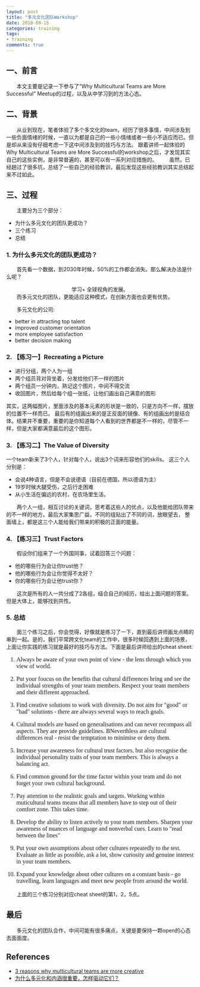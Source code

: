 ```yaml
---
layout: post
title: "多元文化团队Workshop"
date: 2018-09-15
categories: training
tags: 
- training
comments: true
---
```

## 一、前言

　　本文主要是记录一下参与了“Why Multicultural Teams are More Successful” Meetup的过程，以及从中学习到的方法心态。

<!-- more -->

## 二、背景

　　从业到现在，笔者体验了多个多文化的team，经历了很多事情，中间涉及到一些负面情绪的时候，一直以为都是自己的一些小情绪或者一些小不适应而已。但是却从来没有仔细考虑一下这中间涉及到的技巧与方法。
跟着讲师一起体验的Why Multicultural Teams are More Successful的workshop之后，才发现其实自己的这些实例，是非常普遍的，甚至可以有一系列对应措施的。
　　虽然，已经趟过了很多坑，总结了一些自己的经验教训，最后发现这些经验教训其实总结起来不过如此。


## 三、过程

　　主要分为三个部分：
* 为什么多元文化的团队更成功？
* 三个练习
* 总结

### 1. 为什么多元文化的团队更成功？
　　首先看一个数据，到2030年时候，50%的工作都会消失。那么解决办法是什么呢？
<center>学习+ 全球视角的发展。</center>
　　而多元文化的团队，更能适应这种模式，在创新方面也会更有优势。

　　多元文化的公司:

* better in attracting top talent
* improved customer orientation
* more employee satisfaction
* better decision making

### 2. 【练习一】Recreating a Picture

* 进行分组，两个人为一组
* 两个组员背对背坐着，分发给他们不一样的图片
* 两个组员一分钟内，熟记这个图片，中间不得交流
* 收回图片，然后给每个组一张纸，让他们画出自己满意的图形

其实，这两幅图片，里面涉及的基本元素的形状是一致的，只是方向不一样，摆放的位置不一样而已。
最后有的组画出来的是正反面的镜像、有的组画出的是结合体。结果并不重要，重要的是你知道每个人看到的世界都是不一样的，尽管不一样，但是大家都满意最后的这个图形。

### 3. 【练习二】The Value of Diversity

一个team新来了3个人，针对每个人，说出3个词来形容他们的skills。
这三个人分别是：

* 会说4种语言，但是不会说德语（目前在德国，所以德语为主）
* 19岁时候大腿受伤，之后行走困难
* 从小生活在偏远的农村，在农场里生活。

　　两个人一组，相互讨论的关键词，思考着这些人的优点，以及他能给团队带来的不一样的地方。最后大家集思广益，不同的组贴出了不同的词，放眼望去，
整面墙上，都是这三个人能给我们带来的积极的正面的能量。


### 4. 【练习三】Trust Factors

　　假设你们组来了一个外国同事，试着回答三个问题：
* 他的哪些行为会让你trust他？
* 他的哪些行为会让你觉得不太好？
* 你的哪些行为会让他trust你？

　　这次是所有的人一共分成了2各组，结合自己的经历，给出上面问题的答案。但是大体上，能够找到共性。

### 5. 总结
　　面三个练习之后，你会觉得，好像就是练习了一下，直到最后讲师画龙点睛的串到一起。是的，我们平常跨文化team的工作中，很多时候回遇到上面的场景，上面让你实践的练习就是最好的技巧与方法。下面是最后讲师给出的cheat sheet:
<font face="Monaco" size=3>

1. Always be aware of your own point of view - the lens through which you view of world.

2. Put your foucus on the benefits that cultural differences bring and see the individual strengths of your team members. Respect your team members and their different approached.

3. Find creative solutions to work with diversity. Do not aim for "good" or "bad" solutions - there are always several ways to reach goals.

4. Cultural models are based on generalisations and can never recompass all aspects. They are provide guidelines. BNeverthless are cultural differences real - resist the temptation to minimise or deny them.

5. Increase your awareness for cultural trust factors, but also
recognise the individual personality traits of your team members. This is always a balancing act.

6. Find common ground for the time factor within your team and do not forget your own cultural background.

7. Pay attention to the realistic goals and targets. Working within muticultural teams means that all members have to step out of their comfort zone. This takes time.

8. Develop the ability to listen actively to your team members. Sharpen your awareness of nuances of language and nonverbal cues. Learn to "read between the lines"

9. Put your own assumptions about other cultures repeatedly to the test. Evaluate as little as possible, ask a lot, show curiosity and genuine interest in your team members.

10. Expand your knowledge about other cultures on a constant basis - go travelling, learn languages and meet new people from around the world.

</font>

　　上面的三个练习分别对应cheat sheet的第1，2，5点。

## 最后
　　多元文化的团队合作，中间可能有很多痛点，关键是要保持一颗open的心态去面面度。

## References
* [3 reasons why multicultural teams are more creative](http://www.untoldcolors.com/3-gruende-warum-multikulturelle-teams-kreativer-sind/)
* [为什么多元化和内涵很重要，怎样驱动它们？](http://www.infoq.com/cn/news/2016/07/diversity-inclusion)
